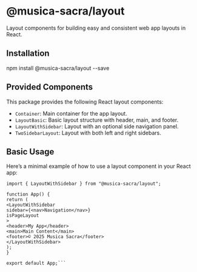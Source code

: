 # @musica-sacra/layout

Layout components for building easy and consistent web app layouts in React.

## Installation

npm install @musica-sacra/layout --save

## Provided Components

This package provides the following React layout components:

- `Container`: Main container for the app layout.
- `LayoutBasic`: Basic layout structure with header, main, and footer.
- `LayoutWithSidebar`: Layout with an optional side navigation panel.
- `TwoSidebarLayout`: Layout with both left and right sidebars.

## Basic Usage

Here’s a minimal example of how to use a layout component in your React app:

```import React from "react";
import { LayoutWithSidebar } from "@musica-sacra/layout";

function App() {
return (
<LayoutWithSidebar
sidebar={<nav>Navigation</nav>}
isPageLayout
>
<header>My App</header>
<main>Main Content</main>
<footer>© 2025 Musica Sacra</footer>
</LayoutWithSidebar>
);
}

export default App;```
